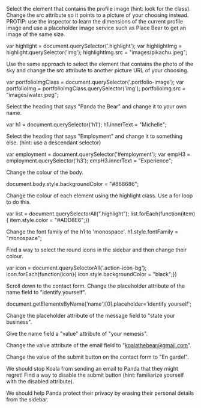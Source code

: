 Select the element that contains the profile image (hint: look for the class). Change the src attribute so it points to a picture of your choosing instead.
PROTIP: use the inspector to learn the dimensions of the current profile image and use a placeholder image service such as Place Bear to get an image of the same size.

var highlight = document.querySelector('.highlight');
var highlightImg = highlight.querySelector('img');
highlightImg.src = "images/pikachu.jpeg";


Use the same approach to select the element that contains the photo of the sky and change the src attribute to another picture URL of your choosing.

var portfolioImgClass = document.querySelector('.portfolio-image');
var portfolioImg = portfolioImgClass.querySelector('img');
portfolioImg.src = "images/water.jpeg";


Select the heading that says "Panda the Bear" and change it to your own name.

var h1 = document.querySelector('h1');
h1.innerText = "Michelle";


Select the heading that says "Employment" and change it to something else. (hint: use a descendant selector)

var employment = document.querySelector('#employment');
var empH3 = employment.querySelector('h3');
empH3.innerText = "Experience";


Change the colour of the body.

document.body.style.backgroundColor = "#868686";


Change the colour of each element using the highlight class. Use a for loop to do this.

var list = document.querySelectorAll(".highlight");
list.forEach(function(item) { item.style.color = "#ADD8E6";})


Change the font family of the h1 to 'monospace'.
h1.style.fontFamily = "monospace";


Find a way to select the round icons in the sidebar and then change their colour.

var icon = document.querySelectorAll('.action-icon-bg');
icon.forEach(function(icon){ icon.style.backgroundColor = "black";})


Scroll down to the contact form. Change the placeholder attribute of the name field to "identify yourself".

document.getElementsByName('name')[0].placeholder='identify yourself';


Change the placeholder attribute of the message field to "state your business".

Give the name field a "value" attribute of "your nemesis".

Change the value attribute of the email field to "koalathebear@gmail.com".

Change the value of the submit button on the contact form to "En garde!".

We should stop Koala from sending an email to Panda that they might regret! Find a way to disable the submit button (hint: familiarize yourself with the disabled attribute).

We should help Panda protect their privacy by erasing their personal details from the sidebar.
